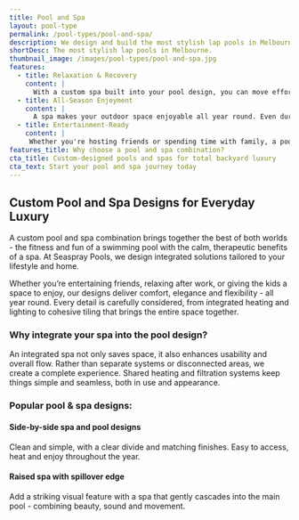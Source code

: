 ```yaml
---
title: Pool and Spa
layout: pool-type
permalink: /pool-types/pool-and-spa/
description: We design and build the most stylish lap pools in Melbourne.
shortDesc: The most stylish lap pools in Melbourne.
thumbnail_image: /images/pool-types/pool-and-spa.jpg
features:
  - title: Relaxation & Recovery
    content: |
      With a custom spa built into your pool design, you can move effortlessly between cool swimming and warm hydrotherapy. It’s the perfect way to unwind after a busy day or soothe tired muscles post-exercise.
  - title: All-Season Enjoyment
    content: |
      A spa makes your outdoor space enjoyable all year round. Even during cooler Melbourne months, heated spas offer a comfortable, calming retreat.
  - title: Entertainment-Ready
    content: |
     Whether you're hosting friends or spending time with family, a pool and spa setup gives everyone a space to relax and enjoy. Kids love the variety, and adults appreciate the luxury.
features_title: Why choose a pool and spa combination?
cta_title: Custom-designed pools and spas for total backyard luxury
cta_text: Start your pool and spa journey today
---
```


## Custom Pool and Spa Designs for Everyday Luxury

A custom pool and spa combination brings together the best of both worlds - the fitness and fun of a swimming pool with the calm, therapeutic benefits of a spa. At Seaspray Pools, we design integrated solutions tailored to your lifestyle and home.

Whether you’re entertaining friends, relaxing after work, or giving the kids a space to enjoy, our designs deliver comfort, elegance and flexibility - all year round. Every detail is carefully considered, from integrated heating and lighting to cohesive tiling that brings the entire space together.

### Why integrate your spa into the pool design?

An integrated spa not only saves space, it also enhances usability and overall flow. Rather than separate systems or disconnected areas, we create a complete experience. Shared heating and filtration systems keep things simple and seamless, both in use and appearance.

### Popular pool & spa designs:

#### Side-by-side spa and pool designs

Clean and simple, with a clear divide and matching finishes. Easy to access, heat and enjoy throughout the year.

#### Raised spa with spillover edge

Add a striking visual feature with a spa that gently cascades into the main pool - combining beauty, sound and movement.
